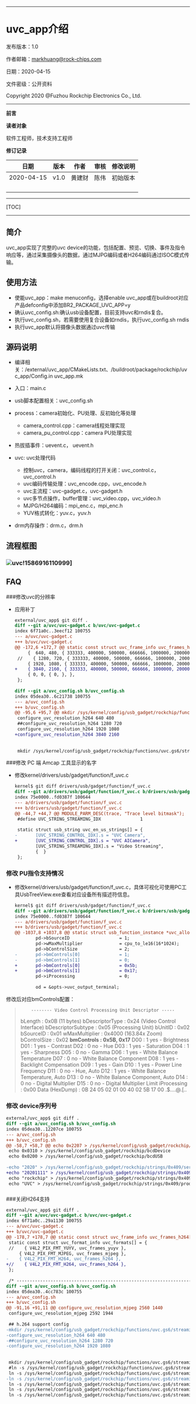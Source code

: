 ***
uvc_app介绍
===========

发布版本：1.0

作者邮箱：markhuang@rock-chips.com

日期：2020-04-15

文件密级：公开资料

Copyright 2020 @Fuzhou Rockchip Electronics Co., Ltd.

------

**前言**

**读者对象**

软件工程师，技术支持工程师

**修订记录**

|  **日期**  | **版本** | **作者** | 审核 | **修改说明** |
| :--------: | :------: | :------: | :--: | :----------- |
| 2020-04-15 |   v1.0   |  黄建财  | 陈伟 | 初始版本     |
|            |          |          |      |              |
|            |          |          |      |              |
|            |          |          |      |              |
|            |          |          |      |              |



------

[TOC]

---



简介
---

uvc_app实现了完整的uvc device的功能，包括配置、预览、切换、事件及指令响应等，通过采集摄像头的数据，通过MJPG编码或者H264编码通过ISOC模式传输。

使用方法
--------

- 使能uvc_app：make menuconfig，选择enable uvc_app或在buildroot对应产品defconfig中添加BR2_PACKAGE_UVC_APP=y
- 确认uvc_config.sh:确认usb设备配置，目前支持uvc和rndis复合。
- 执行uvc_config.sh，若需要使用复合设备如rndis，执行uvc_config.sh rndis
- 执行uvc_app默认将摄像头数据通过uvc传输

源码说明
--------

- 编译相关：/external/uvc_app/CMakeLists.txt、/buildroot/package/rockchip/uvc_app/Config.in  uvc_app.mk

- 入口：main.c

- usb脚本配置相关：uvc_config.sh

- process：camera初始化、PU处理、反初始化等处理
    * camera_control.cpp：camera线程处理实现
    * camera_pu_control.cpp：camera PU处理实现

- 热拔插事件：uevent.c， uevent.h

- uvc: uvc处理代码
    * 控制uvc，camera，编码线程的打开关闭：uvc_control.c，uvc_control.h
    * uvc编码传输处理：uvc_encode.cpp，uvc_encode.h
    * uvc主流程：uvc-gadget.c，uvc-gadget.h
    * uvc多节点操作，buffer管理：uvc_video.cpp，uvc_video.h
    * MJPG/H264编码：mpi_enc.c，mpi_enc.h
    * YUV格式转化：yuv.c，yuv.h

- drm内存操作：drm.c，drm.h

    

## 流程框图

### ![uvc](uvc.png)!1586916110999]



FAQ
---

###修改uvc的分辨率

- 应用补丁
    ```diff
    external/uvc_app$ git diff .
    diff --git a/uvc/uvc-gadget.c b/uvc/uvc-gadget.c
    index 6f71a0c..3eecf12 100755
    --- a/uvc/uvc-gadget.c
    +++ b/uvc/uvc-gadget.c
    @@ -172,6 +172,7 @@ static const struct uvc_frame_info uvc_frames_h264[] = {
         {  640, 480, { 333333, 400000, 500000, 666666, 1000000, 2000000, 0 }, },
     //    { 1280, 720, { 333333, 400000, 500000, 666666, 1000000, 2000000, 0 }, },
         { 1920, 1080, { 333333, 400000, 500000, 666666, 1000000, 2000000, 0 }, },
    +    { 3840, 2160, { 333333, 400000, 500000, 666666, 1000000, 2000000, 0 }, },
         { 0, 0, { 0, }, },
     };
     
    diff --git a/uvc_config.sh b/uvc_config.sh
    index 05dea30..6c21738 100755
    --- a/uvc_config.sh
    +++ b/uvc_config.sh
    @@ -95,6 +95,7 @@ mkdir /sys/kernel/config/usb_gadget/rockchip/functions/uvc.gs6/streaming/frameba
     configure_uvc_resolution_h264 640 480
     ##configure_uvc_resolution_h264 1280 720
     configure_uvc_resolution_h264 1920 1080
    +configure_uvc_resolution_h264 3840 2160
     
     
     mkdir /sys/kernel/config/usb_gadget/rockchip/functions/uvc.gs6/streaming/header/h
    ```
    


###修改 PC 端 Amcap 工具显示的名字

- 修改kernel/drivers/usb/gadget/function/f_uvc.c
    ```diff
    kernel$ git diff drivers/usb/gadget/function/f_uvc.c
    diff --git a/drivers/usb/gadget/function/f_uvc.c b/drivers/usb/gadget/function/f_uvc.c
    index 75e0000..fd0387f 100644
    --- a/drivers/usb/gadget/function/f_uvc.c
    +++ b/drivers/usb/gadget/function/f_uvc.c
    @@ -44,7 +44,7 @@ MODULE_PARM_DESC(trace, "Trace level bitmask");
     #define UVC_STRING_STREAMING_IDX               1
     
     static struct usb_string uvc_en_us_strings[] = {
    -       [UVC_STRING_CONTROL_IDX].s = "UVC Camera",
    +       [UVC_STRING_CONTROL_IDX].s = "UVC AICamera",
            [UVC_STRING_STREAMING_IDX].s = "Video Streaming",
            {  }
     };
    ```



### 修改 PU指令支持情况

- 修改kernel/drivers/usb/gadget/function/f_uvc.c，具体可视化可使用PC工具UsbTreeView.exe查看对应设备所有描述符信息。

  ```diff
  kernel$ git diff drivers/usb/gadget/function/f_uvc.c
  diff --git a/drivers/usb/gadget/function/f_uvc.c b/drivers/usb/gadget/function/f_uvc.c
  index 75e0000..fd0387f 100644
  --- a/drivers/usb/gadget/function/f_uvc.c
  +++ b/drivers/usb/gadget/function/f_uvc.c
  @@ -1037,8 +1037,8 @@ static struct usb_function_instance *uvc_alloc_inst(void)
          pd->bSourceID                   = 1;
          pd->wMaxMultiplier              = cpu_to_le16(16*1024);
          pd->bControlSize                = 2;
  -       pd->bmControls[0]               = 1;
  -       pd->bmControls[1]               = 0;
  +       pd->bmControls[0]               = 0x5b;
  +       pd->bmControls[1]               = 0x17;
          pd->iProcessing                 = 0;
   
          od = &opts->uvc_output_terminal;
  ```

修改后对应bmControls配置：

>         -------- Video Control Processing Unit Descriptor -----
> bLength                  : 0x0B (11 bytes)
> bDescriptorType          : 0x24 (Video Control Interface)
> bDescriptorSubtype       : 0x05 (Processing Unit)
> bUnitID                  : 0x02
> bSourceID                : 0x01
> wMaxMultiplier           : 0x4000 (163.84x Zoom)
> bControlSize             : 0x02
> **bmControls               : 0x5B, 0x17**
>  D00                     : 1  yes -  Brightness
>  D01                     : 1  yes -  Contrast
>  D02                     : 0   no -  Hue
>  D03                     : 1  yes -  Saturation
>  D04                     : 1  yes -  Sharpness
>  D05                     : 0   no -  Gamma
>  D06                     : 1  yes -  White Balance Temperature
>  D07                     : 0   no -  White Balance Component
>  D08                     : 1  yes -  Backlight Compensation
>  D09                     : 1  yes -  Gain
>  D10                     : 1  yes -  Power Line Frequency
>  D11                     : 0   no -  Hue, Auto
>  D12                     : 1  yes -  White Balance Temperature, Auto
>  D13                     : 0   no -  White Balance Component, Auto
>  D14                     : 0   no -  Digital Multiplier
>  D15                     : 0   no -  Digital Multiplier Limit
> iProcessing              : 0x00
> Data (HexDump)           : 0B 24 05 02 01 00 40 02 5B 17 00                  .$....@.[..



### 修改 device序列号

```diff
external/uvc_app$ git diff .
diff --git a/uvc_config.sh b/uvc_config.sh
index 05dea30..12207ce 100755
--- a/uvc_config.sh
+++ b/uvc_config.sh
@@ -58,7 +58,7 @@ echo 0x2207 > /sys/kernel/config/usb_gadget/rockchip/idVendor
 echo 0x0310 > /sys/kernel/config/usb_gadget/rockchip/bcdDevice
 echo 0x0200 > /sys/kernel/config/usb_gadget/rockchip/bcdUSB
 
-echo "2020" > /sys/kernel/config/usb_gadget/rockchip/strings/0x409/serialnumber
+echo "20201111" > /sys/kernel/config/usb_gadget/rockchip/strings/0x409/serialnumber
 echo "rockchip" > /sys/kernel/config/usb_gadget/rockchip/strings/0x409/manufacturer
 echo "UVC" > /sys/kernel/config/usb_gadget/rockchip/strings/0x409/product
```

### 

###关闭H264支持

```diff
external/uvc_app$ git diff .
diff --git a/uvc/uvc-gadget.c b/uvc/uvc-gadget.c
index 6f71a0c..29a1130 100755
--- a/uvc/uvc-gadget.c
+++ b/uvc/uvc-gadget.c
@@ -178,7 +178,7 @@ static const struct uvc_frame_info uvc_frames_h264[] = {
 static const struct uvc_format_info uvc_formats[] = {
 //    { V4L2_PIX_FMT_YUYV, uvc_frames_yuyv },
     { V4L2_PIX_FMT_MJPEG, uvc_frames_mjpeg },
-    { V4L2_PIX_FMT_H264, uvc_frames_h264 },
+//    { V4L2_PIX_FMT_H264, uvc_frames_h264 },
 };
 
 /* ---------------------------------------------------------------------------
diff --git a/uvc_config.sh b/uvc_config.sh
index 05dea30..4cc783c 100755
--- a/uvc_config.sh
+++ b/uvc_config.sh
@@ -91,16 +91,11 @@ configure_uvc_resolution_mjpeg 2560 1440
 configure_uvc_resolution_mjpeg 2592 1944
 
 ## h.264 support config
-mkdir /sys/kernel/config/usb_gadget/rockchip/functions/uvc.gs6/streaming/framebased/f
-configure_uvc_resolution_h264 640 480
-##configure_uvc_resolution_h264 1280 720
-configure_uvc_resolution_h264 1920 1080
 
 
 mkdir /sys/kernel/config/usb_gadget/rockchip/functions/uvc.gs6/streaming/header/h
 #ln -s /sys/kernel/config/usb_gadget/rockchip/functions/uvc.gs6/streaming/uncompressed/u /sys/kernel/config/usb_gadget/rockchip/functions/uvc.gs6/streaming/header/h/u
 ln -s /sys/kernel/config/usb_gadget/rockchip/functions/uvc.gs6/streaming/mjpeg/m /sys/kernel/config/usb_gadget/rockchip/functions/uvc.gs6/streaming/header/h/m
-ln -s /sys/kernel/config/usb_gadget/rockchip/functions/uvc.gs6/streaming/framebased/f /sys/kernel/config/usb_gadget/rockchip/functions/uvc.gs6/streaming/header/h/f
 ln -s /sys/kernel/config/usb_gadget/rockchip/functions/uvc.gs6/streaming/header/h /sys/kernel/config/usb_gadget/rockchip/functions/uvc.gs6/streaming/class/fs/h
 ln -s /sys/kernel/config/usb_gadget/rockchip/functions/uvc.gs6/streaming/header/h /sys/kernel/config/usb_gadget/rockchip/functions/uvc.gs6/streaming/class/hs/h
 ln -s /sys/kernel/config/usb_gadget/rockchip/functions/uvc.gs6/streaming/header/h /sys/kernel/config/usb_gadget/rockchip/functions/uvc.gs6/streaming/class/ss/h
```
